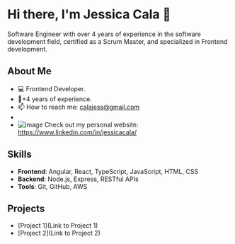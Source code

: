 # Hi there, I'm Jessica Cala 👋

Software Engineer with over 4 years of experience in the software development field, certified as a Scrum Master, and specialized in Frontend development.

## About Me
-  💻 Frontend Developer.
- 🥈+4 years of experience.
- 📫 How to reach me: calajess@gmail.com
- 
- ![image](https://github.com/user-attachments/assets/de110b8c-4a83-4d79-a08e-beb2ea32b613) Check out my personal website: https://www.linkedin.com/in/jessicacala/


## Skills

- **Frontend**: Angular, React, TypeScript, JavaScript, HTML, CSS
- **Backend**: Node.js, Express, RESTful APIs
- **Tools**: Git, GitHub, AWS

## Projects

- [Project 1](Link to Project 1)
- [Project 2](Link to Project 2)
